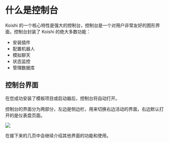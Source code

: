 # 什么是控制台

Koishi 的一个核心特性是强大的控制台，控制台是一个对用户非常友好的图形界面，控制台封装了 Koishi 的绝大多数功能：

- 安装插件
- 配置机器人
- 模拟聊天
- 状态监控
- 管理数据库

## 控制台界面

在您成功安装了模板项目或启动器后，控制台将自动打开。

控制台的界面分为两部分，左边是侧边栏，用来切换右边活动的界面，右边默认打开的是仪表盘页面。

![](/console/after-install.png)

在接下来的几页中会继续介绍其他界面的功能和使用。

